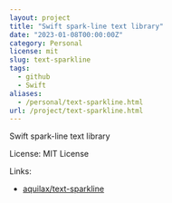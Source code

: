 ```yaml
---
layout: project
title: "Swift spark-line text library"
date: "2023-01-08T00:00:00Z"
category: Personal
license: mit
slug: text-sparkline
tags:
  - github
  - Swift
aliases:
  - /personal/text-sparkline.html
url: /project/text-sparkline.html
---
```


Swift spark-line text library

License: MIT License

Links:

* [aquilax/text-sparkline](https://github.com/aquilax/text-sparkline)
